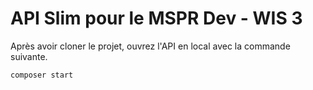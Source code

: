 # API Slim pour le MSPR Dev - WIS 3

Après avoir cloner le projet, ouvrez l'API en local avec la commande suivante.
```
composer start
```


